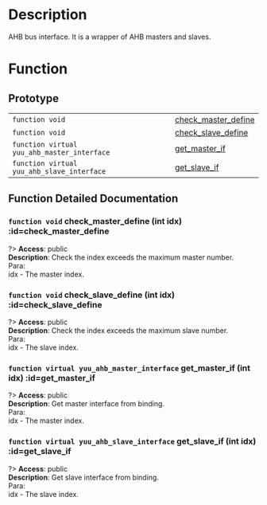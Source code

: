 # Description

AHB bus interface. It is a wrapper of AHB masters and slaves.  


# Function

## Prototype

| | |
| - | - |
| `function void` | [check_master_define](#check_master_define) |
| `function void` | [check_slave_define](#check_slave_define) |
| `function virtual yuu_ahb_master_interface` | [get_master_if](#get_master_if) |
| `function virtual yuu_ahb_slave_interface` | [get_slave_if](#get_slave_if) |

## Function Detailed Documentation

### `function void` check_master_define (int idx) :id=check_master_define

?> **Access**: public  
**Description**: Check the index exceeds the maximum master number.  
Para:  
idx - The master index.  


### `function void` check_slave_define (int idx) :id=check_slave_define

?> **Access**: public  
**Description**: Check the index exceeds the maximum slave number.  
Para:  
idx - The slave index.  


### `function virtual yuu_ahb_master_interface` get_master_if (int idx) :id=get_master_if

?> **Access**: public  
**Description**: Get master interface from binding.  
Para:  
idx - The master index.  


### `function virtual yuu_ahb_slave_interface` get_slave_if (int idx) :id=get_slave_if

?> **Access**: public  
**Description**: Get slave interface from binding.  
Para:  
idx - The slave index.  


